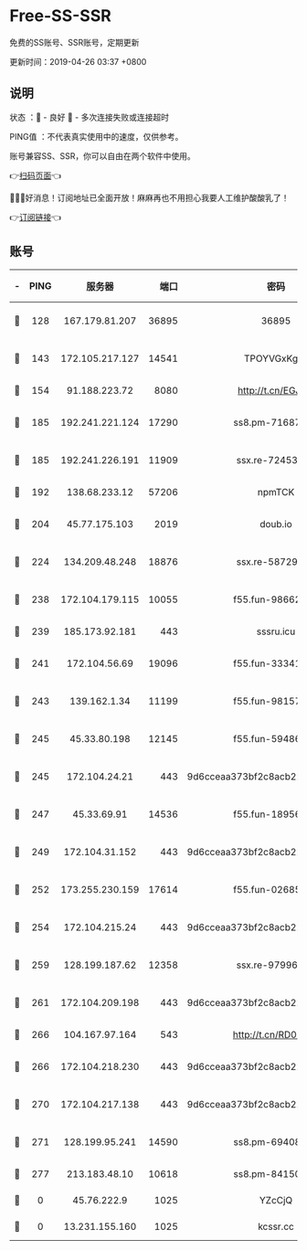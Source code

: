 # Free-SS-SSR

免费的SS账号、SSR账号，定期更新

更新时间：2019-04-26 03:37 +0800

## 说明

状态     ：🙂 - 良好 🙁 - 多次连接失败或连接超时

PING值   ：不代表真实使用中的速度，仅供参考。

账号兼容SS、SSR，你可以自由在两个软件中使用。

👉[扫码页面](https://liesauer.github.io/Free-SS-SSR/)👈

🎉🎉🎉好消息！订阅地址已全面开放！麻麻再也不用担心我要人工维护酸酸乳了！

👉[订阅链接](https://www.liesauer.net/yogurt/subscribe?ACCESS_TOKEN=DAYxR3mMaZAsaqUb)👈

## 账号

|-|PING|服务器|端口|密码|加密方式|区域|
|:----:|:----:|:-----:|-----:|:----:|:----:|:----:|
|🙂|128|167.179.81.207|36895|36895|aes-256-cfb|JP|
|🙂|143|172.105.217.127|14541|TPOYVGxKglpi|aes-256-cfb|JP|
|🙂|154|91.188.223.72|8080|http://t.cn/EGJIyrl|rc4-md5|RU|
|🙂|185|192.241.221.124|17290|ss8.pm-71687354|aes-256-cfb|US|
|🙂|185|192.241.226.191|11909|ssx.re-72453562|aes-256-cfb|US|
|🙂|192|138.68.233.12|57206|npmTCK|rc4-md5|US|
|🙂|204|45.77.175.103|2019|doub.io|aes-128-ctr|SG|
|🙂|224|134.209.48.248|18876|ssx.re-58729794|aes-256-cfb|US|
|🙂|238|172.104.179.115|10055|f55.fun-98662025|aes-256-cfb|SG|
|🙂|239|185.173.92.181|443|sssru.icu|rc4-md5|RU|
|🙂|241|172.104.56.69|19096|f55.fun-33341026|aes-256-cfb|SG|
|🙂|243|139.162.1.34|11199|f55.fun-98157787|aes-256-cfb|SG|
|🙂|245|45.33.80.198|12145|f55.fun-59486192|aes-256-cfb|US|
|🙂|245|172.104.24.21|443|9d6cceaa373bf2c8acb22e60b6a58be6|aes-256-cfb|US|
|🙂|247|45.33.69.91|14536|f55.fun-18956285|aes-256-cfb|US|
|🙂|249|172.104.31.152|443|9d6cceaa373bf2c8acb22e60b6a58be6|aes-256-cfb|US|
|🙂|252|173.255.230.159|17614|f55.fun-02685738|aes-256-cfb|US|
|🙂|254|172.104.215.24|443|9d6cceaa373bf2c8acb22e60b6a58be6|aes-256-cfb|US|
|🙂|259|128.199.187.62|12358|ssx.re-97996719|aes-256-cfb|SG|
|🙂|261|172.104.209.198|443|9d6cceaa373bf2c8acb22e60b6a58be6|aes-256-cfb|US|
|🙂|266|104.167.97.164|543|http://t.cn/RD0D7sx|rc4-md5|CA|
|🙂|266|172.104.218.230|443|9d6cceaa373bf2c8acb22e60b6a58be6|aes-256-cfb|US|
|🙂|270|172.104.217.138|443|9d6cceaa373bf2c8acb22e60b6a58be6|aes-256-cfb|US|
|🙂|271|128.199.95.241|14590|ss8.pm-69408137|aes-256-cfb|SG|
|🙂|277|213.183.48.10|10618|ss8.pm-84150584|rc4-md5|RU|
|🙁|0|45.76.222.9|1025|YZcCjQ|rc4-md5|JP|
|🙁|0|13.231.155.160|1025|kcssr.cc|rc4-md5|JP|
